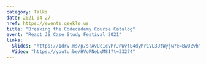 ```yaml
---
category: Talks
date: 2021-04-27
href: https://events.geekle.us
title: "Breaking the Codecademy Course Catalog"
event: "React JS Case Study Festival 2021"
links:
  Slides: "https://1drv.ms/p/s!AvUc1cvPrJnWvtE4dyMr1VL3UtWyjw?e=BwUZvh"
  Video: "https://youtu.be/HVoPNeLqM8I?t=33274"
---
```


